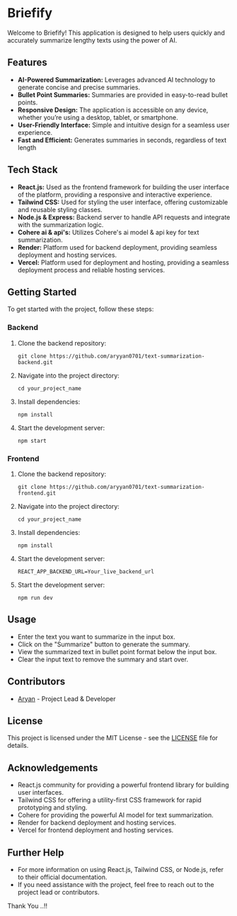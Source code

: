 # Briefify

Welcome to Briefify! This application is designed to help users quickly and accurately summarize lengthy texts using the power of AI.

## Features

- **AI-Powered Summarization:** Leverages advanced AI technology to generate concise and precise summaries.
- **Bullet Point Summaries:** Summaries are provided in easy-to-read bullet points.
- **Responsive Design:**  The application is accessible on any device, whether you’re using a desktop, tablet, or smartphone.
- **User-Friendly Interface:** Simple and intuitive design for a seamless user experience.
- **Fast and Efficient:** Generates summaries in seconds, regardless of text length

## Tech Stack

- **React.js:** Used as the frontend framework for building the user interface of the platform, providing a responsive and interactive experience.
- **Tailwind CSS:**  Used for styling the user interface, offering customizable and reusable styling classes.
- **Node.js & Express:** Backend server to handle API requests and integrate with the summarization logic.
- **Cohere ai & api's:** Utilizes Cohere's ai model & api key for text summarization.
- **Render:**  Platform used for backend deployment, providing seamless deployment and hosting services.
- **Vercel:** Platform used for deployment and hosting, providing a seamless deployment process and reliable hosting services.


## Getting Started

To get started with the project, follow these steps:

### Backend

1. Clone the backend repository:
   ```
   git clone https://github.com/aryyan0701/text-summarization-backend.git
   ```
2. Navigate into the project directory:
   ```
   cd your_project_name
   ```
3. Install dependencies:
   ```
   npm install
   ```
4. Start the development server:
   ```
   npm start
   ```

### Frontend

1. Clone the backend repository:
   ```
   git clone https://github.com/aryyan0701/text-summarization-frontend.git
   ```
2. Navigate into the project directory:
   ```
   cd your_project_name
   ```
3. Install dependencies:
   ```
   npm install
   ```
4. Start the development server:
   ```
   REACT_APP_BACKEND_URL=Your_live_backend_url
   ```
5. Start the development server:
   ```
   npm run dev
   ```

## Usage

- Enter the text you want to summarize in the input box.
- Click on the "Summarize" button to generate the summary.
- View the summarized text in bullet point format below the input box.
- Clear the input text to remove the summary and start over.

## Contributors

- [Aryan](https://github.com/aryyan0701) - Project Lead & Developer

## License

This project is licensed under the MIT License - see the [LICENSE](LICENSE) file for details.

## Acknowledgements

- React.js community for providing a powerful frontend library for building user interfaces.
- Tailwind CSS for offering a utility-first CSS framework for rapid prototyping and styling.
- Cohere for providing the powerful AI model for text summarization.
- Render for backend deployment and hosting services.
- Vercel for frontend deployment and hosting services.

## Further Help

- For more information on using React.js, Tailwind CSS, or Node.js, refer to their official documentation.
- If you need assistance with the project, feel free to reach out to the project lead or contributors.

Thank You ..!!
